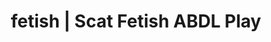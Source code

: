 ---
categories:
- POV Erotica
- Lingerie Art
- AI Erotica
- Digital Dominance
- Alt Aesthetic
image: /assets/images/1747713862991.webp
layout: post
schema:
  description: Premium adult content featuring ABDL Play, Scat Fetish. High-quality
    visuals with sensual themes.
  keywords:
  - Gender-Fluid
  - ABDL Play
  - Slow Burn
  - Scat Fetish
  - Virtual Sex
  - Interactive NSFW
  name: 1747713862991 | ABDL Play Scat Fetish
  type: VisualArtwork
seo:
  description: Featured content with sensual Scat Fetish, ABDL Play. HD images available.
  keywords: Scat Fetish, ABDL Play
  og_image: /assets/images/1747713862991.webp
  schema_type: VisualArtwork
tags:
- '#fetish'
- ABDL Play
- Scat Fetish
title: fetish | Scat Fetish ABDL Play
---